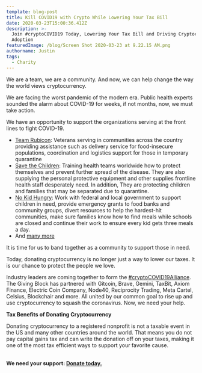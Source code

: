 ```yaml
---
template: blog-post
title: Kill COVID19 with Crypto While Lowering Your Tax Bill
date: 2020-03-23T15:00:36.412Z
description: >-
  Join #cryptoCOVID19 Today, Lowering Your Tax Bill and Driving Cryptocurrency
  Adoption
featuredImage: /blog/Screen Shot 2020-03-23 at 9.22.15 AM.png
authorname: Justin
tags:
  - Charity
---
```

We are a team, we are a community. And now, we can help change the way the world views cryptocurrency.

We are facing the worst pandemic of the modern era. Public health experts sounded the alarm about COVID-19 for weeks, if not months, now, we must take action.

We have an  opportunity to support the organizations serving at the front lines to fight COVID-19.

* [Team Rubicon](https://teamrubiconusa.org/neighbors/): Veterans serving in communities across the country providing assistance such as delivery service for food-insecure populations, coordination and logistics support for those in temporary quarantine
* [Save the Children](https://www.savethechildren.org/us/what-we-do/emergency-response/coronavirus-outbreak): Training health teams worldwide how to protect themselves and prevent further spread of the disease. They are also supplying the personal protective equipment and other supplies frontline health staff desperately need. In addition, They are protecting children and families that may be separated due to quarantine.
* [No Kid Hungry](https://www.nokidhungry.org/coronavirus): Work with federal and local government to support children in need, provide emergency grants to food banks and community groups, divert resources to help the hardest-hit communities, make sure families know how to find meals while schools are closed and continue their work to ensure every kid gets three meals a day.
* And [many more](https://bitcointuesday.org/covid19/)

It is time for us to band together as a community to support those in need.

Today, donating cryptocurrency is no longer just a way to lower our taxes. It is our chance to protect the people we love.

Industry leaders are coming together to form the [\#cryptoCOVID19Alliance](https://twitter.com/search?q=%23cryptoCOVID19&src=typed_query). The Giving Block has partnered with Gitcoin, Brave, Gemini, TaxBit, Axiom Finance, Electric Coin Company, Node40, Reciprocity Trading, Meta Cartel, Celsius, Blockchair and more. All united by our common goal to rise up and use cryptocurrency to squash the coronavirus. Now, we need your help.

**Tax Benefits of Donating Cryptocurrency**

Donating cryptocurrency to a registered nonprofit is not a taxable event in the US and many other countries around the world. That means you do not pay capital gains tax and can write the donation off on your taxes, making it one of the most tax efficient ways to support your favorite cause.

**\
We need your support: [Donate today.](https://bitcointuesday.org/covid19/)**
